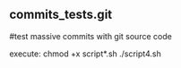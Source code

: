 ## commits_tests.git




#test massive commits with git source code 



execute: 
chmod +x script*.sh
./script4.sh
